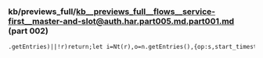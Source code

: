 ### kb/previews_full/kb__previews_full__flows__service-first__master-and-slot@auth.har.part005.md.part001.md (part 002)

```md
.getEntries)||!r)return;let i=Nt(r),o=n.getEntries(),{op:s,start_timestamp:a}=Be(t);if(o.slice(Tk
```

```
